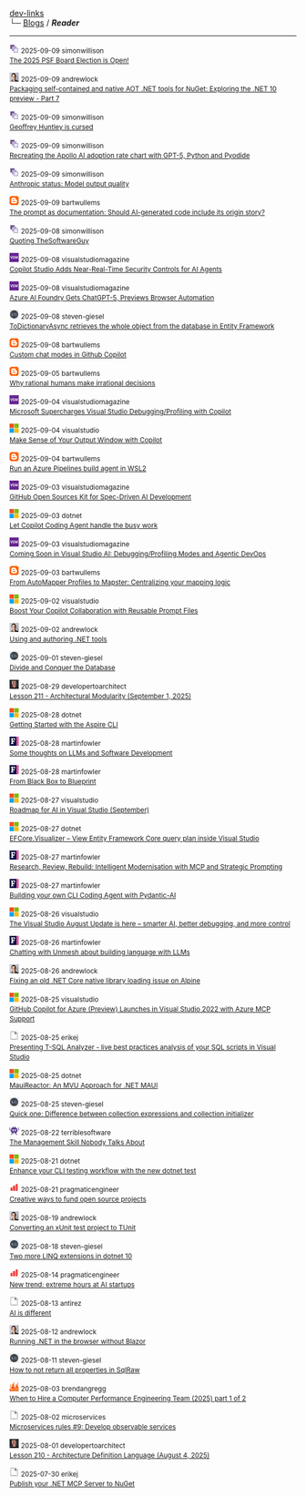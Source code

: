 [dev-links](../README.md#content)  
└─ [Blogs](../README.md#blogs) / ***Reader***  

* * *

![icon](../favicons/simonwillison.png) <small>2025-09-09 simonwillison</small>  
<small>[The 2025 PSF Board Election is Open!](https://simonwillison.net/2025/Sep/9/psf-board-election/#atom-everything)</small>

![icon](../favicons/andrewlock.png) <small>2025-09-09 andrewlock</small>  
<small>[Packaging self-contained and native AOT .NET tools for NuGet: Exploring the .NET 10 preview - Part 7](https://andrewlock.net/exploring-dotnet-10-preview-features-7-packaging-self-contained-and-native-aot-dotnet-tools-for-nuget/)</small>

![icon](../favicons/simonwillison.png) <small>2025-09-09 simonwillison</small>  
<small>[Geoffrey Huntley is cursed](https://simonwillison.net/2025/Sep/9/cursed/#atom-everything)</small>

![icon](../favicons/simonwillison.png) <small>2025-09-09 simonwillison</small>  
<small>[Recreating the Apollo AI adoption rate chart with GPT-5, Python and Pyodide](https://simonwillison.net/2025/Sep/9/apollo-ai-adoption/#atom-everything)</small>

![icon](../favicons/simonwillison.png) <small>2025-09-09 simonwillison</small>  
<small>[Anthropic status: Model output quality](https://simonwillison.net/2025/Sep/9/anthropic-model-output-quality/#atom-everything)</small>

![icon](../favicons/blogspot.png) <small>2025-09-09 bartwullems</small>  
<small>[The prompt as documentation: Should AI-generated code include its origin story?](https://bartwullems.blogspot.com/2025/09/the-prompt-as-documentation-should-ai.html)</small>

![icon](../favicons/simonwillison.png) <small>2025-09-08 simonwillison</small>  
<small>[Quoting TheSoftwareGuy](https://simonwillison.net/2025/Sep/8/thesoftwareguy/#atom-everything)</small>

![icon](../favicons/visualstudiomagazine.png) <small>2025-09-08 visualstudiomagazine</small>  
<small>[Copilot Studio Adds Near-Real-Time Security Controls for AI Agents](https://visualstudiomagazine.com/Articles/2025/09/08/Copilot-Studio-Adds-Near-Real-Time-Security-Controls-for-AI-Agents.aspx)</small>

![icon](../favicons/visualstudiomagazine.png) <small>2025-09-08 visualstudiomagazine</small>  
<small>[Azure AI Foundry Gets ChatGPT-5, Previews Browser Automation](https://visualstudiomagazine.com/Articles/2025/09/08/Azure-AI-Foundry-Gets-ChatGPT-5-Previews-Browser-Automation.aspx)</small>

![icon](../favicons/steven-giesel.png) <small>2025-09-08 steven-giesel</small>  
<small>[ToDictionaryAsync retrieves the whole object from the database in Entity Framework](https://steven-giesel.com/blogPost/1af57355-7978-40e6-a0f1-3d0ba2c6e1bc)</small>

![icon](../favicons/blogspot.png) <small>2025-09-08 bartwullems</small>  
<small>[Custom chat modes in Github Copilot](https://bartwullems.blogspot.com/2025/09/custom-chat-modes-in-github-copilot.html)</small>

![icon](../favicons/blogspot.png) <small>2025-09-05 bartwullems</small>  
<small>[Why rational humans make irrational decisions](https://bartwullems.blogspot.com/2025/09/why-rational-humans-make-irrational.html)</small>

![icon](../favicons/visualstudiomagazine.png) <small>2025-09-04 visualstudiomagazine</small>  
<small>[Microsoft Supercharges Visual Studio Debugging/Profiling with Copilot](https://visualstudiomagazine.com/Articles/2025/09/04/Microsoft-Supercharges-Visual-Studio-Debugging-Profiling-with-AI-Powered-Copilot-Features.aspx)</small>

![icon](../favicons/microsoft.png) <small>2025-09-04 visualstudio</small>  
<small>[Make Sense of Your Output Window with Copilot](https://devblogs.microsoft.com/visualstudio/make-sense-of-your-output-window-with-copilot/)</small>

![icon](../favicons/blogspot.png) <small>2025-09-04 bartwullems</small>  
<small>[Run an Azure Pipelines build agent in WSL2](https://bartwullems.blogspot.com/2025/09/run-azure-pipelines-build-agent-in-wsl2.html)</small>

![icon](../favicons/visualstudiomagazine.png) <small>2025-09-03 visualstudiomagazine</small>  
<small>[GitHub Open Sources Kit for Spec-Driven AI Development](https://visualstudiomagazine.com/Articles/2025/09/03/GitHub-Open-Sources-Kit-for-Spec-Driven-AI-Development.aspx)</small>

![icon](../favicons/microsoft.png) <small>2025-09-03 dotnet</small>  
<small>[Let Copilot Coding Agent handle the busy work](https://devblogs.microsoft.com/dotnet/copilot-coding-agent-dotnet/)</small>

![icon](../favicons/visualstudiomagazine.png) <small>2025-09-03 visualstudiomagazine</small>  
<small>[Coming Soon in Visual Studio AI: Debugging/Profiling Modes and Agentic DevOps](https://visualstudiomagazine.com/Articles/2025/09/03/Coming-Soon-in-Visual-Studio-AI-DebuggingProfiling-Modes-and-Agentic-DevOps.aspx)</small>

![icon](../favicons/blogspot.png) <small>2025-09-03 bartwullems</small>  
<small>[From AutoMapper Profiles to Mapster: Centralizing your mapping logic](https://bartwullems.blogspot.com/2025/09/from-automapper-profiles-to-mapster.html)</small>

![icon](../favicons/microsoft.png) <small>2025-09-02 visualstudio</small>  
<small>[Boost Your Copilot Collaboration with Reusable Prompt Files](https://devblogs.microsoft.com/visualstudio/boost-your-copilot-collaboration-with-reusable-prompt-files/)</small>

![icon](../favicons/andrewlock.png) <small>2025-09-02 andrewlock</small>  
<small>[Using and authoring .NET tools](https://andrewlock.net/using-and-authoring-dotnet-tools/)</small>

![icon](../favicons/steven-giesel.png) <small>2025-09-01 steven-giesel</small>  
<small>[Divide and Conquer the Database](https://steven-giesel.com/blogPost/c0562c02-9073-46f2-8f66-00e4ebd7c9e3)</small>

![icon](../favicons/developertoarchitect.png) <small>2025-08-29 developertoarchitect</small>  
<small>[Lesson 211 - Architectural Modularity (September 1, 2025)](http://www.developertoarchitect.com/lessons/lesson211.html)</small>

![icon](../favicons/microsoft.png) <small>2025-08-28 dotnet</small>  
<small>[Getting Started with the Aspire CLI](https://devblogs.microsoft.com/dotnet/getting-started-with-the-aspire-cli/)</small>

![icon](../favicons/martinfowler.png) <small>2025-08-28 martinfowler</small>  
<small>[Some thoughts on LLMs and Software Development](https://martinfowler.com/articles/202508-ai-thoughts.html)</small>

![icon](../favicons/martinfowler.png) <small>2025-08-28 martinfowler</small>  
<small>[From Black Box to Blueprint](https://martinfowler.com/articles/black-box-to-blueprint.html)</small>

![icon](../favicons/microsoft.png) <small>2025-08-27 visualstudio</small>  
<small>[Roadmap for AI in Visual Studio (September)](https://devblogs.microsoft.com/visualstudio/roadmap-for-ai-in-visual-studio-september/)</small>

![icon](../favicons/microsoft.png) <small>2025-08-27 dotnet</small>  
<small>[EFCore.Visualizer – View Entity Framework Core query plan inside Visual Studio](https://devblogs.microsoft.com/dotnet/ef-core-visualizer-view-entity-framework-core-query-plan-inside-visual-studio/)</small>

![icon](../favicons/martinfowler.png) <small>2025-08-27 martinfowler</small>  
<small>[Research, Review, Rebuild: Intelligent Modernisation with MCP and Strategic Prompting](https://martinfowler.com/articles/research-review-rebuild.html)</small>

![icon](../favicons/martinfowler.png) <small>2025-08-27 martinfowler</small>  
<small>[Building your own CLI Coding Agent with Pydantic-AI](https://martinfowler.com/articles/build-own-coding-agent.html)</small>

![icon](../favicons/microsoft.png) <small>2025-08-26 visualstudio</small>  
<small>[The Visual Studio August Update is here – smarter AI, better debugging, and more control](https://devblogs.microsoft.com/visualstudio/the-visual-studio-august-update-is-here-smarter-ai-better-debugging-and-more-control/)</small>

![icon](../favicons/martinfowler.png) <small>2025-08-26 martinfowler</small>  
<small>[Chatting with Unmesh about building language with LLMs](https://martinfowler.com/articles/convo-llm-abstractions.html)</small>

![icon](../favicons/andrewlock.png) <small>2025-08-26 andrewlock</small>  
<small>[Fixing an old .NET Core native library loading issue on Alpine](https://andrewlock.net/fixing-an-old-dotnet-core-native-library-loading-issue-on-alpine/)</small>

![icon](../favicons/microsoft.png) <small>2025-08-25 visualstudio</small>  
<small>[GitHub Copilot for Azure (Preview) Launches in Visual Studio 2022 with Azure MCP Support](https://devblogs.microsoft.com/visualstudio/github-copilot-for-azure-preview-launches-in-visual-studio-2022-with-azure-mcp-support/)</small>

![icon](../favicons/blank.png) <small>2025-08-25 erikej</small>  
<small>[Presenting T-SQL Analyzer - live best practices analysis of your SQL scripts in Visual Studio](https://erikej.github.io/sql/dacfx/visualstudio/2025/08/25/dacfx-visx-rules.html)</small>

![icon](../favicons/microsoft.png) <small>2025-08-25 dotnet</small>  
<small>[MauiReactor: An MVU Approach for .NET MAUI](https://devblogs.microsoft.com/dotnet/mauireactor-mvu-for-dotnet-maui/)</small>

![icon](../favicons/steven-giesel.png) <small>2025-08-25 steven-giesel</small>  
<small>[Quick one: Difference between collection expressions and collection initializer](https://steven-giesel.com/blogPost/fea0b033-ccf5-4197-b62c-ffd8ca6d79c7)</small>

![icon](../favicons/terriblesoftware.png) <small>2025-08-22 terriblesoftware</small>  
<small>[The Management Skill Nobody Talks About](https://terriblesoftware.org/2025/08/22/the-management-skill-nobody-talks-about/)</small>

![icon](../favicons/microsoft.png) <small>2025-08-21 dotnet</small>  
<small>[Enhance your CLI testing workflow with the new dotnet test](https://devblogs.microsoft.com/dotnet/dotnet-test-with-mtp/)</small>

![icon](../favicons/pragmaticengineer.png) <small>2025-08-21 pragmaticengineer</small>  
<small>[Creative ways to fund open source projects](https://blog.pragmaticengineer.com/creative-ways-to-fund-open-source-projects/)</small>

![icon](../favicons/andrewlock.png) <small>2025-08-19 andrewlock</small>  
<small>[Converting an xUnit test project to TUnit](https://andrewlock.net/converting-an-xunit-project-to-tunit/)</small>

![icon](../favicons/steven-giesel.png) <small>2025-08-18 steven-giesel</small>  
<small>[Two more LINQ extensions in dotnet 10](https://steven-giesel.com/blogPost/5d88d808-03ac-431a-82fa-756b59b38a7d)</small>

![icon](../favicons/pragmaticengineer.png) <small>2025-08-14 pragmaticengineer</small>  
<small>[New trend: extreme hours at AI startups](https://blog.pragmaticengineer.com/new-trend-extreme-hours-at-ai-startups/)</small>

![icon](../favicons/blank.png) <small>2025-08-13 antirez</small>  
<small>[AI is different](http://antirez.com/news/155)</small>

![icon](../favicons/andrewlock.png) <small>2025-08-12 andrewlock</small>  
<small>[Running .NET in the browser without Blazor](https://andrewlock.net/running-dotnet-in-the-browser-without-blazor/)</small>

![icon](../favicons/steven-giesel.png) <small>2025-08-11 steven-giesel</small>  
<small>[How to not return all properties in SqlRaw](https://steven-giesel.com/blogPost/c6bea409-9e49-4915-8529-8a8a8574ba80)</small>

![icon](../favicons/brendangregg.png) <small>2025-08-03 brendangregg</small>  
<small>[When to Hire a Computer Performance Engineering Team (2025) part 1 of 2](http://www.brendangregg.com/blog//2025-08-04/when-to-hire-a-computer-performance-engineering-team-2025-part1.html)</small>

![icon](../favicons/blank.png) <small>2025-08-02 microservices</small>  
<small>[Microservices rules #9: Develop observable services](http://microservices.io//post/architecture/2025/08/02/premium-microservices-rules-9-observable-services.html)</small>

![icon](../favicons/developertoarchitect.png) <small>2025-08-01 developertoarchitect</small>  
<small>[Lesson 210 - Architecture Definition Language (August 4, 2025)](http://www.developertoarchitect.com/lessons/lesson210.html)</small>

![icon](../favicons/blank.png) <small>2025-07-30 erikej</small>  
<small>[Publish your .NET MCP Server to NuGet](https://erikej.github.io/mcp/dotnet/nuget/2025/07/30/mcp-dotnet-nuget.html)</small>


